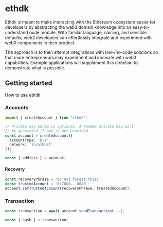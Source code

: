 # ethdk

Ethdk is meant to make interacting with the Ethereum ecosystem easier for developers by abstracting the web3 domain knowledge into an easy-to-understand node module.
With familar language, naming, and sensible defaults; web2 developers can effortlessly integrate and experiment with web3 components in their product.

The approach is to then attempt integrations with low-/no-code solutions so that more entrepreneurs may experiment and innovate with web3 capabilities.
Example applications will supplement this direction to demonstrate what is possible.

## Getting started
How to use ethdk
### Accounts

```typescript
import { createAccount } from "ethdk";

// Private key param is optional. A random private key will
// be generated if one is not provided.
const account = createAccount({
  accountType: 'bls',
  network: 'localhost'
}); 

const { address } = account;

```

#### Recovery

```typescript
const recoveryPhrase = 'Do not forget this!';
const trustedAccount = '0x70b8...06A0';
account.setTrustedAccount(recoveryPhrase, trustedAccount);
```

### Transaction

```typescript
const transaction = await account.sendTransaction(...);

const { hash } = transaction;
                                            
```

